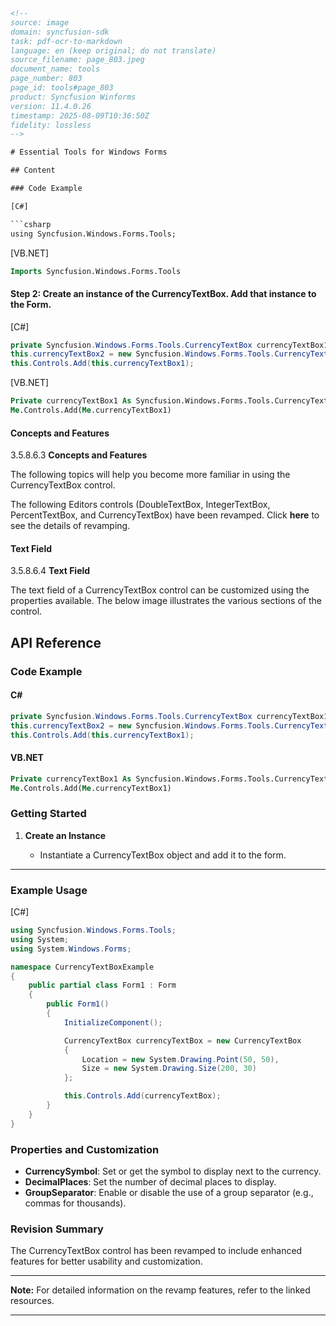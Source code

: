```html
<!-- 
source: image
domain: syncfusion-sdk
task: pdf-ocr-to-markdown
language: en (keep original; do not translate)
source_filename: page_803.jpeg
document_name: tools
page_number: 803
page_id: tools#page_803
product: Syncfusion Winforms
version: 11.4.0.26
timestamp: 2025-08-09T10:36:50Z
fidelity: lossless
-->

# Essential Tools for Windows Forms

## Content

### Code Example

[C#]

```csharp
using Syncfusion.Windows.Forms.Tools;
```

[VB.NET]

```vb
Imports Syncfusion.Windows.Forms.Tools
```

#### Step 2: Create an instance of the CurrencyTextBox. Add that instance to the Form.

[C#]

```csharp
private Syncfusion.Windows.Forms.Tools.CurrencyTextBox currencyTextBox1;
this.currencyTextBox2 = new Syncfusion.Windows.Forms.Tools.CurrencyTextBox();
this.Controls.Add(this.currencyTextBox1);
```

[VB.NET]

```vb
Private currencyTextBox1 As Syncfusion.Windows.Forms.Tools.CurrencyTextBox
Me.Controls.Add(Me.currencyTextBox1)
```

#### Concepts and Features

3.5.8.6.3 **Concepts and Features**

The following topics will help you become more familiar in using the CurrencyTextBox control.

The following Editors controls (DoubleTextBox, IntegerTextBox, PercentTextBox, and CurrencyTextBox) have been revamped. Click **here** to see the details of revamping.

#### Text Field

3.5.8.6.4 **Text Field**

The text field of a CurrencyTextBox control can be customized using the properties available. The below image illustrates the various sections of the control.

## API Reference

### Code Example

#### C#

```csharp
private Syncfusion.Windows.Forms.Tools.CurrencyTextBox currencyTextBox1;
this.currencyTextBox2 = new Syncfusion.Windows.Forms.Tools.CurrencyTextBox();
this.Controls.Add(this.currencyTextBox1);
```

#### VB.NET

```vb
Private currencyTextBox1 As Syncfusion.Windows.Forms.Tools.CurrencyTextBox
Me.Controls.Add(Me.currencyTextBox1)
```

### Getting Started

1. **Create an Instance**
   
   - Instantiate a CurrencyTextBox object and add it to the form.

---

### Example Usage

[C#]

```csharp
using Syncfusion.Windows.Forms.Tools;
using System;
using System.Windows.Forms;

namespace CurrencyTextBoxExample
{
    public partial class Form1 : Form
    {
        public Form1()
        {
            InitializeComponent();

            CurrencyTextBox currencyTextBox = new CurrencyTextBox
            {
                Location = new System.Drawing.Point(50, 50),
                Size = new System.Drawing.Size(200, 30)
            };

            this.Controls.Add(currencyTextBox);
        }
    }
}
```

### Properties and Customization

- **CurrencySymbol**: Set or get the symbol to display next to the currency.
- **DecimalPlaces**: Set the number of decimal places to display.
- **GroupSeparator**: Enable or disable the use of a group separator (e.g., commas for thousands).

### Revision Summary

The CurrencyTextBox control has been revamped to include enhanced features for better usability and customization.

---

**Note:** For detailed information on the revamp features, refer to the linked resources.

---

<!-- tags: [syncfusion, windows forms, currencytextbox, control, user guide] keywords: [currencytextbox, form, code example, concepts, features, text field, revision, properties] -->
```